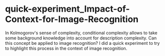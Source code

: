 # quick-experiment_Impact-of-Context-for-Image-Recognition
In Kolmogorov's sense of complexity, conditional complexity allows to take some background knowledge into account for description complexity. Can this concept be applied to image recognition? I did a quick experiment to try to highlight this process in the context of image recognition.
